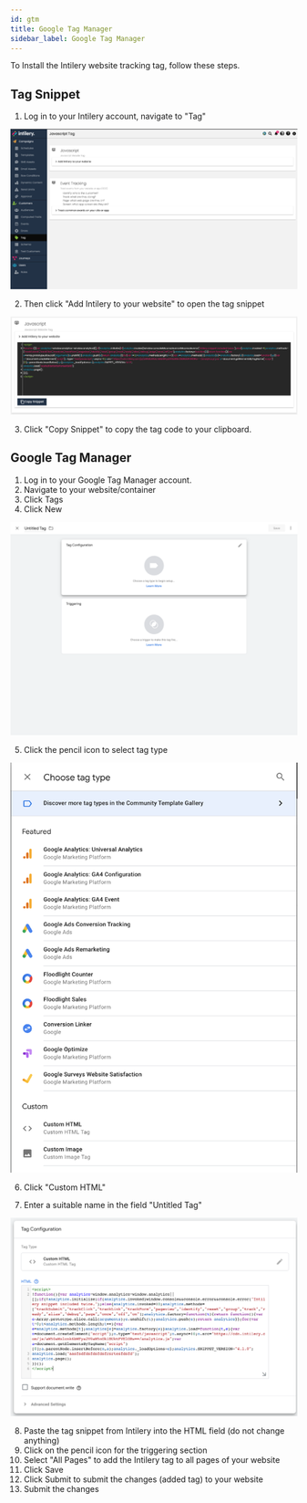 ```yaml
---
id: gtm
title: Google Tag Manager
sidebar_label: Google Tag Manager
---
```


To Install the Intilery website tracking tag, follow these steps.

## Tag Snippet

1. Log in to your Intilery account, navigate to "Tag"

![Tag](/img/tag.png)

2. Then click "Add Intilery to your website" to open the tag snippet

![Tag](/img/tag-copy.png)

3. Click "Copy Snippet" to copy the tag code to your clipboard.

## Google Tag Manager

1. Log in to your Google Tag Manager account.
2. Navigate to your website/container
3. Click Tags
4. Click New

![Tag](/img/gtm1.png)

5. Click the pencil icon to select tag type

![Tag](/img/gtm2.png)

6. Click "Custom HTML"

7. Enter a suitable name in the field "Untitled Tag"

![Tag](/img/gtm3.png)

8. Paste the tag snippet from Intilery into the HTML field (do not change anything)
9. Click on the pencil icon for the triggering section
10. Select "All Pages" to add the Intilery tag to all pages of your website
11. Click Save
12. Click Submit to submit the changes (added tag) to your website
13. Submit the changes